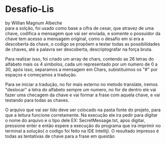 # Desafio-Lis
by Willian Magnum Albeche	               
para a solção, foi usado como base a cifra de cesar, que atravez de uma chave, codifica a mensagem que vai ser enviada, e somente o possuidor da chave tem acesso a mensagem original, como o desafio em si era a descoberta da chave, o codigo se propõem a testar todas as possibilidades de chaves, até a palavra ser descoberta, descriptografar na força bruta.

Para realizar isso, foi criado um array de chars, contendo as 26 letras do alfabeto mais os 4 simbolos, cada um representado por um numero de 0 a 30, após isso,  separamos a mensagem em Chars, subistituimos os "#" por espaços e começamos a tradução.

Para se iniciar a tradução, no for mais externo no metodo translate, iremos "deslocar" a letra do alfabeto sempre um numero, no for de dentro ele vai fazer uma checagem da chave e vai formar a frase com aquela chave, e vai testando para todas as chaves.

O arquivo que vai ser lido deve ser colocado na pasta fonte do projeto, para que a leitura funcione corretamente.
Na execução ele ira pedir para digitar o nome do arquivo e o tipo dele EX: SecretMessage.txt, apos digitar, pressione enter e então espere a execução do programa que ira imprimir no terminal a solução( o codigo foi feito na IDE Intellij).
O resultado impresso é todas as tentativas de chave para a frase em questão
